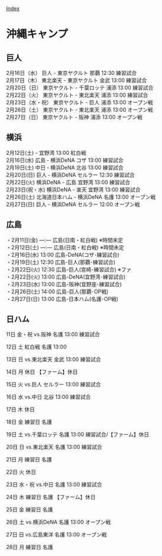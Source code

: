 [Index](index)

# 沖縄キャンプ

## 巨人

2月16日（水）	巨人 - 東京ヤクルト	那覇	12:30	練習試合  
2月17日（木）	東北楽天 - 東京ヤクルト	金武	13:00	練習試合  
2月20日（日）	東京ヤクルト - 千葉ロッテ	浦添	13:00	練習試合  
2月22日（火）	東京ヤクルト - 東北楽天	浦添	13:00	練習試合  
2月23日（水・祝）	東京ヤクルト - 巨人	浦添	13:00	オープン戦  
2月26日（土）	東京ヤクルト - 東北楽天	浦添	13:00	オープン戦  
2月27日（日）	東京ヤクルト - 阪神	浦添	13:00	オープン戦  

## 横浜

2月12日(土)	-	宜野湾	13:00	紅白戦  
2月16日(水)	広島 ‐ 横浜DeNA	コザ	13:00	練習試合  
2月19日(土)	中日 ‐ 横浜DeNA	北谷	13:00	練習試合  
2月20日(日)	巨人 ‐ 横浜DeNA	セルラー	12:30	練習試合  
2月22日(火)	横浜DeNA - 広島	宜野湾	13:00	練習試合  
2月23日(祝・水)	横浜DeNA - 楽天	宜野湾	13:00	練習試合  
2月26日(土)	北海道日本ハム - 横浜DeNA	名護	13:00	オープン戦  
2月27日(日)	巨人 - 横浜DeNA	セルラー	12:00	オープン戦  

## 広島

・2月11日(金)  —:— 広島(日南・紅白戦) ※時間未定  
・2月12日(土)  —:— 広島(日南・紅白戦) ※時間未定  
・2月16日(水) 13:00 広島-DeNA(コザ･練習試合)  
・2月19日(土) 12:30 広島-巨人(那覇･練習試合)  
・2月22日(火) 12:30 広島-巨人(宮崎･練習試合) ※ファ  
・2月22日(火) 13:00 広島-DeNA(宜野湾･練習試合)  
・2月23日(水) 13:00 広島-阪神(宜野座･練習試合)  
・2月26日(土) 14:00 広島-巨人(那覇･OP戦)  
・2月27日(日) 13:00 広島-日本ハム(名護･OP戦)  

## 日ハム
11日	金・祝	vs.阪神	名護	13:00	練習試合

12日	土	紅白戦	名護	13:00	 

13日	日	vs.東北楽天	金武	13:00	練習試合

14日	月	休日	 	 	【ファーム】休日

15日	火	vs.巨人	セルラー	13:00	練習試合

16日	水	vs.中日	北谷	13:00	練習試合

17日	木	休日	 	 	 

18日	金	練習日	名護	 	 

19日	土	vs.千葉ロッテ	名護	13:00	練習試合/【ファーム】休日

20日	日	vs.東北楽天	名護	13:00	練習試合

21日	月	練習日	名護	 	 

22日	火	休日	 	 	 

23日	水・祝	vs.中日	名護	13:00	練習試合

24日	木	練習日	名護	 	【ファーム】休日

25日	金	練習日	名護	 	 

26日	土	vs.横浜DeNA	名護	13:00	オープン戦

27日	日	vs.広島東洋	名護	13:00	オープン戦

28日	月	練習日	名護	 	
